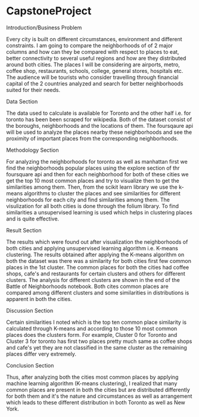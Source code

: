 # CapstoneProject
Introduction/Business Problem

Every city is built on different circumstances, environment and different constraints. I am going to compare the neighborhoods of of 2 major columns and how can they be compared with respect to places to eat, better connectivity to several useful regions and how are they distributed around both cities. The places I will be considering are airports, metro, coffee shop, restaurants, schools, college, general stores, hospitals etc. The audience will be tourists who consider travelling through financial capital of the 2 countries analyzed and search for better neighborhoods suited for their needs.

Data Section

The data used to calculate is available for Toronto and the other half i.e. for toronto has been been scraped for wikipedia. Both of the dataset consist of the boroughs, neighborhoods and the locations of them. The foursqaure api will be used to analyze the places nearby these neighborhoods and see the proximity of important places from the corresponding neighborhoods.

Methodology Section

For analyzing the neighborhoods for toronto as well as manhattan first we find the neighborhoods popular places using the explore section of thr foursquare api and then for each neighborhood for both of these cities we get the top 10 most common places and try to visualize then to get the similarities among them. Then, from the scikit learn library we use the k-means algorithms to cluster the places and see similarities for different neighborhoods for each city and find similarities among them. The visulization for all both cities is done through the folium library. To find similarities a unsupervised learning is used which helps in clustering places and is quite effective.

Result Section

The results which were found out after visualization the neighborhoods of both cities and applying unsupervised learning algorithm i.e. K-means clustering. The results obtained after applying the K-means algorithm on both the dataset was there was a similarity for both cities first few common places in the 1st cluster. The common places for both the cities had coffee shops, cafe's and restaurants for certain clusters and others for different clusters. The analysis for different clusters are shown in the end of the Battle of Neighborhoods notebook. Both cites common places are compared among different clusters and some similarities in distributions is apparent in both the cities.

Discussion Section

Certain similarities I noted which is the top ten common place similarity is calculated through K-means and according to those 10 most common places does the clusters form. For example, Cluster 0 for Toronto and Cluster 3 for toronto has first two places pretty much same as coffee shops and cafe's yet they are not classified in the same cluster as the remaining places differ very extremely.

Conclusion Section

Thus, after analyzing both the cities most common places by applying machine learning algorithm (K-means clustering), I realized that many common places are present in both the cities but are distributed differently for both them and it's the nature and circumstances as well as arrangement which leads to these different distribution in both Toronto as well as New York.
